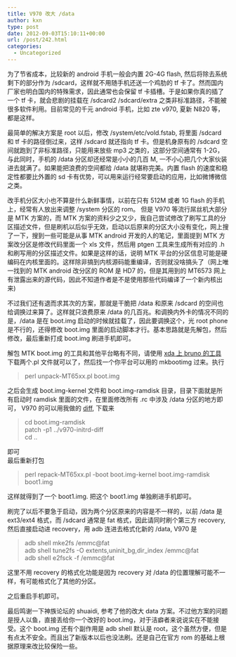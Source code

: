 ```yaml
---
title: V970 改大 /data
author: kxn
type: post
date: 2012-09-03T15:10:11+00:00
url: /post/242.html
categories:
  - Uncategorized
---
```


为了节省成本，比较新的 android 手机一般会内置 2G-4G flash, 然后将除去系统剩下的部分作为 /sdcard，这样就不用随手机还送一个鸡肋的 tf 卡了。然而国内厂家也明白国内的特殊需求，因此通常也会保留 tf 卡插槽。于是如果你真的插了一个 tf 卡，就会悲剧的挂载在 /sdcard2 /sdcard/extra 之类非标准路径，不能被很多软件利用。目前常见的千元 android 手机，比如 zte v970, 夏新 N820 等，都是这样。

最简单的解决方案是 root 以后，修改 /system/etc/vold.fstab, 将里面 /sdcard 和 tf 卡的路径倒过来，这样 /sdcard 就还指向 tf 卡。但是机身原有的 /sdcard 空间就跑到了非标准路径，只能用来放些 mp3 之类的，这部分空间通常有 1-2G，与此同时，手机的 /data 分区却还经常是小小的几百 M, 一不小心把几个大家伙装进去就满了。如果能把浪费的空间都给 /data 就堪称完美。内置 flash 的速度和稳定性都要比外置的 sd 卡有优势，可以用来运行经常要启动的应用，比如微博微信之类。

改手机分区大小也不算是什么新鲜事情，以前在只有 512M 或者 1G flash 的手机上，经常有人放出来调整 /system 分区的 rom。 但是 V970 等流行屌丝机大部分是 MTK 方案的，而 MTK 方案的资料少之又少，我自己尝试修改了刷写工具的分区描述文件，但是刷机以后似乎无效，启动以后原来的分区大小没有变化，网上搜了一下，搜到一些可能是从事 MTK android 开发的人的笔记，里面提到 MTK 方案改分区是修改代码里面一个 xls 文件，然后用 ptgen 工具来生成所有对应的 .h 和刷写用的分区描述文件。如果是这样的话，说明 MTK 平台的分区信息可能是硬编码在内核里面的。这样除非搞到内核源码能重编译，否则就没啥搞头了（网上唯一找到的 MTK android 改分区的 ROM 是 HD7 的，但是其用到的 MT6573 网上有泄露出来的源代码，因此不知道作者是不是使用那些代码编译了一个新内核出来)

不过我们还有退而求其次的方案，那就是干脆把 /data 和原来 /sdcard 的空间也给调换过来算了。这样就只浪费原来 /data 的几百兆。和调换内外卡的情况不同的是，/data 是在 boot.img 启动的时候就挂载了，因此要调换这个，光 root phone 是不行的，还得修改 boot.img 里面的启动脚本才行。基本思路就是先解包，然后修改，最后重新打成 boot.img 刷进手机即可。

解包 MTK boot.img 的工具和其他平台略有不同，请使用 [xda 上 bruno 的工具][1] 下载两个.pl 文件就可以了，然后找一个你平台可以用的 mkbootimg 过来。执行

> perl unpack-MT65xx.pl boot.img

之后会生成 boot.img-kernel 文件和 boot.img-ramdisk 目录，目录下面就是所有启动时 ramdisk 里面的文件，在里面修改所有 .rc 中涉及 /data 分区的地方即可， V970 的可以用我做的 [diff][2], 下载来

> cd boot.img-ramdisk  
> patch -p1 ../v970-initrd-diff  
> cd ..

即可  
最后重新打包

> perl repack-MT65xx.pl -boot boot.img-kernel boot.img-ramdisk boot1.img

这样就得到了一个 boot1.img. 把这个 boot1.img 单独刷进手机即可。

刷完了以后不要急于启动，因为两个分区原来的内容是不一样的，以前 /data 是 ext3/ext4 格式，而 /sdcard 通常是 fat 格式，因此请同时刷个第三方 recovery, 然后直接启动进 recovery，用 adb 连进去格式化新的 /data, V970 是

> adb shell mke2fs /emmc@fat  
> adb shell tune2fs -O extents,uninit_bg,dir_index /emmc@fat  
> adb shell e2fsck -f /emmc@fat

这里不用 recovery 的格式化功能是因为 recovery 对 /data 的位置理解可能不一样，有可能格式化了其他的分区。

之后重启手机即可。

最后鸣谢一下神族论坛的 shuaidi, 参考了他的改大 data 方案。不过他方案的问题是授人以鱼，直接丢给你一个改好的 boot.img，对于洁癖者来说说实在不能接受。这个 boot.img 还有个副作用是 adb shell 默认是 root，这个虽然方便，但是有点太不安全。而且出了新版本以后也没法刷。还是自己在官方 rom 的基础上根据原理来改比较保险一些。

[1]: https://github.com/bgcngm/mtk-tools
[2]: http://blog.kangkang.org/static/v970-initrd-diff
